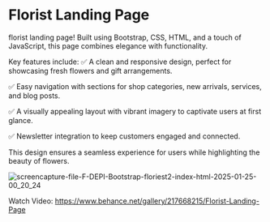 # Florist Landing Page

florist landing page! Built using Bootstrap, CSS, HTML, and a touch of JavaScript, this page combines elegance with functionality.

Key features include:
✅ A clean and responsive design, perfect for showcasing fresh flowers and gift arrangements.

✅ Easy navigation with sections for shop categories, new arrivals, services, and blog posts.

✅ A visually appealing layout with vibrant imagery to captivate users at first glance.

✅ Newsletter integration to keep customers engaged and connected.

This design ensures a seamless experience for users while highlighting the beauty of flowers. 

![screencapture-file-F-DEPI-Bootstrap-floriest2-index-html-2025-01-25-00_20_24](https://github.com/user-attachments/assets/a94accce-5f82-4440-89a9-d07b4edf8a18)

Watch Video: https://www.behance.net/gallery/217668215/Florist-Landing-Page

